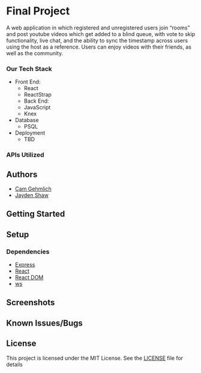 # Final Project
A web application in which registered and unregistered users join “rooms” and post youtube videos which get added to a blind queue, with vote to skip functionality, live chat, and the ability to sync the timestamp across users using the host as a reference. Users can enjoy videos with their friends, as well as the community. 

### Our Tech Stack
* Front End:
    * React
    * ReactStrap
    * Back End:
    * JavaScript
    * Knex
* Database
    * PSQL
* Deployment
    * TBD

### APIs Utilized

## Authors
* [Cam Gehmlich](https://github.com/cgehmlich)
* [Jayden Shaw](https://github.com/jshaw990)

## Getting Started

## Setup

### Dependencies
* [Express](https://www.npmjs.com/package/express)
* [React](https://www.npmjs.com/package/react)
* [React DOM](https://www.npmjs.com/package/react-dom)
* [ws](https://www.npmjs.com/package/ws)

## Screenshots

## Known Issues/Bugs

## License
This project is licensed under the MIT License. See the [LICENSE](LICENSE) file for details